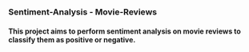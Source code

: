 ### Sentiment-Analysis - Movie-Reviews
#### This project aims to perform sentiment analysis on movie reviews to classify them as positive or negative.
